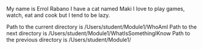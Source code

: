My name is Errol Rabano
I have a cat named Maki
I love to play games, watch, eat and cook but I tend to be lazy. 

Path to the current directory is /Users/student/Module1/WhoAmI
Path to the next directory is /Users/student/Module1/WhatIsSomethingIKnow
Path to the previous directory is /Users/student/Module1/
